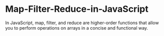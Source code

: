 # Map-Filter-Reduce-in-JavaScript
 In JavaScript, map, filter, and reduce are higher-order functions that allow you to perform operations on arrays in a concise and functional way.

